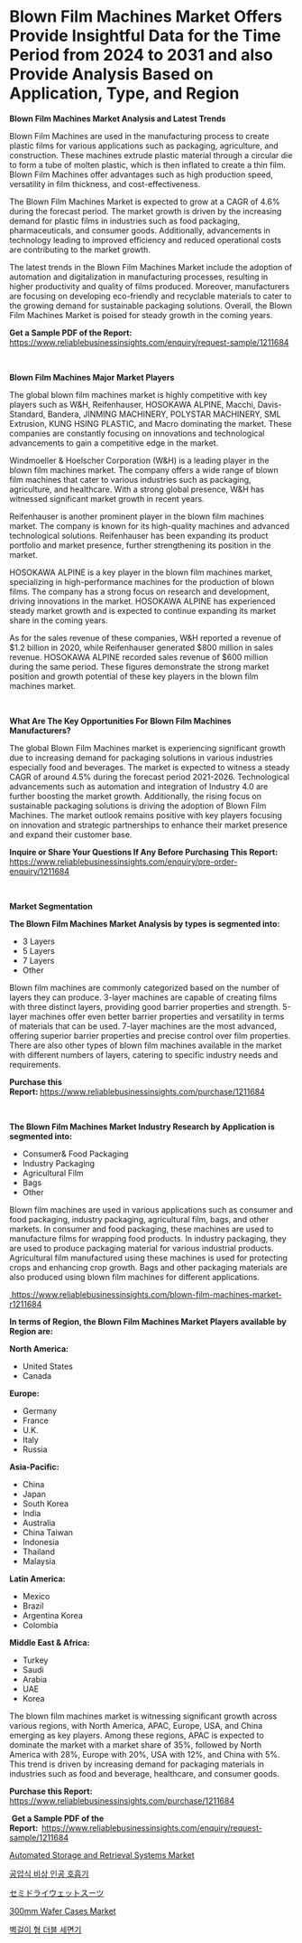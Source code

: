 <p><h1>Blown Film Machines Market Offers Provide Insightful Data for the Time Period from 2024 to 2031 and also Provide Analysis Based on Application, Type, and Region</h1></p><p><strong>Blown Film Machines Market Analysis and Latest Trends</strong></p>
<p><p>Blown Film Machines are used in the manufacturing process to create plastic films for various applications such as packaging, agriculture, and construction. These machines extrude plastic material through a circular die to form a tube of molten plastic, which is then inflated to create a thin film. Blown Film Machines offer advantages such as high production speed, versatility in film thickness, and cost-effectiveness.</p><p>The Blown Film Machines Market is expected to grow at a CAGR of 4.6% during the forecast period. The market growth is driven by the increasing demand for plastic films in industries such as food packaging, pharmaceuticals, and consumer goods. Additionally, advancements in technology leading to improved efficiency and reduced operational costs are contributing to the market growth.</p><p>The latest trends in the Blown Film Machines Market include the adoption of automation and digitalization in manufacturing processes, resulting in higher productivity and quality of films produced. Moreover, manufacturers are focusing on developing eco-friendly and recyclable materials to cater to the growing demand for sustainable packaging solutions. Overall, the Blown Film Machines Market is poised for steady growth in the coming years.</p></p>
<p><strong>Get a Sample PDF of the Report:&nbsp;</strong> <a href="https://www.reliablebusinessinsights.com/enquiry/request-sample/1211684">https://www.reliablebusinessinsights.com/enquiry/request-sample/1211684</a></p>
<p>&nbsp;</p>
<p><strong>Blown Film Machines Major Market Players</strong></p>
<p><p>The global blown film machines market is highly competitive with key players such as W&H, Reifenhauser, HOSOKAWA ALPINE, Macchi, Davis-Standard, Bandera, JINMING MACHINERY, POLYSTAR MACHINERY, SML Extrusion, KUNG HSING PLASTIC, and Macro dominating the market. These companies are constantly focusing on innovations and technological advancements to gain a competitive edge in the market.</p><p>Windmoeller & Hoelscher Corporation (W&H) is a leading player in the blown film machines market. The company offers a wide range of blown film machines that cater to various industries such as packaging, agriculture, and healthcare. With a strong global presence, W&H has witnessed significant market growth in recent years.</p><p>Reifenhauser is another prominent player in the blown film machines market. The company is known for its high-quality machines and advanced technological solutions. Reifenhauser has been expanding its product portfolio and market presence, further strengthening its position in the market.</p><p>HOSOKAWA ALPINE is a key player in the blown film machines market, specializing in high-performance machines for the production of blown films. The company has a strong focus on research and development, driving innovations in the market. HOSOKAWA ALPINE has experienced steady market growth and is expected to continue expanding its market share in the coming years.</p><p>As for the sales revenue of these companies, W&H reported a revenue of $1.2 billion in 2020, while Reifenhauser generated $800 million in sales revenue. HOSOKAWA ALPINE recorded sales revenue of $600 million during the same period. These figures demonstrate the strong market position and growth potential of these key players in the blown film machines market.</p></p>
<p>&nbsp;</p>
<p><strong>What Are The Key Opportunities For Blown Film Machines Manufacturers?</strong></p>
<p><p>The global Blown Film Machines market is experiencing significant growth due to increasing demand for packaging solutions in various industries especially food and beverages. The market is expected to witness a steady CAGR of around 4.5% during the forecast period 2021-2026. Technological advancements such as automation and integration of Industry 4.0 are further boosting the market growth. Additionally, the rising focus on sustainable packaging solutions is driving the adoption of Blown Film Machines. The market outlook remains positive with key players focusing on innovation and strategic partnerships to enhance their market presence and expand their customer base.</p></p>
<p><strong>Inquire or Share Your Questions If Any Before Purchasing This Report:</strong> <a href="https://www.reliablebusinessinsights.com/enquiry/pre-order-enquiry/1211684">https://www.reliablebusinessinsights.com/enquiry/pre-order-enquiry/1211684</a></p>
<p>&nbsp;</p>
<p><strong>Market Segmentation</strong></p>
<p><strong>The Blown Film Machines Market Analysis by types is segmented into:</strong></p>
<p><ul><li>3 Layers</li><li>5 Layers</li><li>7 Layers</li><li>Other</li></ul></p>
<p><p>Blown film machines are commonly categorized based on the number of layers they can produce. 3-layer machines are capable of creating films with three distinct layers, providing good barrier properties and strength. 5-layer machines offer even better barrier properties and versatility in terms of materials that can be used. 7-layer machines are the most advanced, offering superior barrier properties and precise control over film properties. There are also other types of blown film machines available in the market with different numbers of layers, catering to specific industry needs and requirements.</p></p>
<p><strong>Purchase this Report:&nbsp;</strong><a href="https://www.reliablebusinessinsights.com/purchase/1211684">https://www.reliablebusinessinsights.com/purchase/1211684</a></p>
<p>&nbsp;</p>
<p><strong>The Blown Film Machines Market Industry Research by Application is segmented into:</strong></p>
<p><ul><li>Consumer& Food Packaging</li><li>Industry Packaging</li><li>Agricultural Film</li><li>Bags</li><li>Other</li></ul></p>
<p><p>Blown film machines are used in various applications such as consumer and food packaging, industry packaging, agricultural film, bags, and other markets. In consumer and food packaging, these machines are used to manufacture films for wrapping food products. In industry packaging, they are used to produce packaging material for various industrial products. Agricultural film manufactured using these machines is used for protecting crops and enhancing crop growth. Bags and other packaging materials are also produced using blown film machines for different applications.</p></p>
<p><a href="https://www.reliablebusinessinsights.com/blown-film-machines-market-r1211684">&nbsp;https://www.reliablebusinessinsights.com/blown-film-machines-market-r1211684</a></p>
<p><strong>In terms of Region, the Blown Film Machines Market Players available by Region are:</strong></p>
<p>
    <p> <strong> North America: </strong>
        <ul>
            <li>United States</li>
            <li>Canada</li>
        </ul>
        </p> 
    <p> <strong> Europe: </strong>
        <ul>
            <li>Germany</li>
            <li>France</li>
            <li>U.K.</li>
            <li>Italy</li>
            <li>Russia</li>
        </ul>
        </p> 
    <p> <strong> Asia-Pacific: </strong>
        <ul>
            <li>China</li>
            <li>Japan</li>
            <li>South Korea</li>
            <li>India</li>
            <li>Australia</li>
            <li>China Taiwan</li>
            <li>Indonesia</li>
            <li>Thailand</li>
            <li>Malaysia</li>
        </ul>
        </p> 
    <p> <strong> Latin America: </strong>
        <ul>
            <li>Mexico</li>
            <li>Brazil</li>
            <li>Argentina Korea</li>
            <li>Colombia</li>
        </ul>
        </p> 
    <p> <strong> Middle East & Africa: </strong>
        <ul>
            <li>Turkey</li>
            <li>Saudi</li>
            <li>Arabia</li>
            <li>UAE</li>
            <li>Korea</li>
        </ul>
    </p>
    </p>
<p><p>The blown film machines market is witnessing significant growth across various regions, with North America, APAC, Europe, USA, and China emerging as key players. Among these regions, APAC is expected to dominate the market with a market share of 35%, followed by North America with 28%, Europe with 20%, USA with 12%, and China with 5%. This trend is driven by increasing demand for packaging materials in industries such as food and beverage, healthcare, and consumer goods.</p></p>
<p><strong>Purchase this Report: </strong><a href="https://www.reliablebusinessinsights.com/purchase/1211684">https://www.reliablebusinessinsights.com/purchase/1211684</a></p>
<p>&nbsp;<strong>Get a Sample PDF of the Report:&nbsp;&nbsp;</strong><a href="https://www.reliablebusinessinsights.com/enquiry/request-sample/1211684">https://www.reliablebusinessinsights.com/enquiry/request-sample/1211684</a></p>
<p><strong></strong></p>
<p><p><a href="https://github.com/angelajermaine/Market-Research-Report-List-3/blob/main/automated-storage-and-retrieval-systems-market.md">Automated Storage and Retrieval Systems Market</a></p><p><a href="https://github.com/OwenHamiytll568745/Market-Research-Report-List-2/blob/main/771680395083.md">공압식 비상 인공 호흡기</a></p><p><a href="https://github.com/adcxff01450218/Market-Research-Report-List-2/blob/main/4299962101520.md">セミドライウェットスーツ</a></p><p><a href="https://issuu.com/reportprime-2/docs/300mm-wafer-cases-market-size-2030.pptx">300mm Wafer Cases Market</a></p><p><a href="https://github.com/brendon65677/Market-Research-Report-List-1/blob/main/742693895084.md">벽걸이 형 더블 세면기</a></p></p>